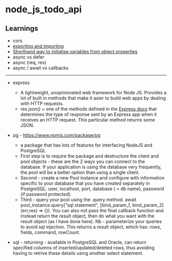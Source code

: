 # node_js_todo_api

## Learnings

- cors
- [exporting and importing](https://www.sitepoint.com/understanding-module-exports-exports-node-js/)
- [Shorthand way to initialise variables from object properties](https://stackoverflow.com/questions/33798717/javascript-es6-const-with-curly-braces)
- async vs defer
- async (req, res)
- async / await vs callbacks
-----
- express
  - A lightweight, unopinionated web framework for Node JS. Provides a lot of built in methods that make it asier to build web apps by dealing with HTTP requests.
  - res.json() = one of the methods defined in the [Express docs](https://expressjs.com/en/api.html#res.json) that determines the type of response sent by an Express app when it receives an HTTP request. This particular method returns some JSON.
- pg - https://www.npmjs.com/package/pg
  - a package that has lots of features for interfacing NodeJS and PostgreSQL
  - First step is to require the package and destructure the client and pool objects - these are the 2 ways you can connect to the database. If your application is using the database very frequently, the pool will be a better option than using a single client. 
  - Second - create a new Pool instance and configure with information specific to your database that you have created separately in PostgreSQL: user, localhost, port, database ( = db name), password (if password protected).
  - Third - query your pool using the .query method. await pool_instance.query("sql statement", [bind_param_1, bind_param_2] (err,res) => {}). You can also not pass the final callback function and instead return the result object, then do what you want with the result object (as I have done here). Nb - parameterize your queries to avoid sql injection. This returns a result object, which has: rows, fields, command, rowCount.



- sql - returning - available in PostgreSQL and Oracle, can return specified columns of inserted/updated/deleted rows, thus avoiding having to retrive these details using another select statement.

